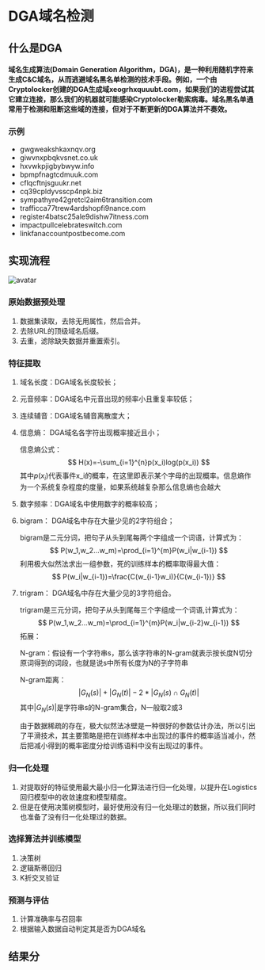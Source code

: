 # DGA域名检测

## 什么是DGA

#### 域名生成算法(Domain Generation Algorithm，DGA)，是一种利用随机字符来生成C&C域名，从而逃避域名黑名单检测的技术手段。例如，一个由Cryptolocker创建的DGA生成域xeogrhxquuubt.com，如果我们的进程尝试其它建立连接，那么我们的机器就可能感染Cryptolocker勒索病毒。域名黑名单通常用于检测和阻断这些域的连接，但对于不断更新的DGA算法并不奏效。 



### 示例
- gwgweakshkaxnqv.org
- giwvnxpbqkvsnet.co.uk
- hxvwkpjigbybwyw.info
- bpmpfnagtcdmuuk.com
- cflqcftnjsguukr.net
- cq39cpldyvsscp4npk.biz
- sympathyre42gretcl2aim6transition.com
- trafficca77trew4ardshopfi9nance.com
- register4batsc25ale9dishw7itness.com
- impactpullcelebrateswitch.com
- linkfanaccountpostbecome.com



## 实现流程
![avatar](.Screen/dga.png)



### 原始数据预处理

1. 数据集读取，去除无用属性，然后合并。
1. 去除URL的顶级域名后缀。
1. 去重，滤除缺失数据并重置索引。


### 特征提取

1. 域名长度：DGA域名长度较长；

1. 元音频率：DGA域名中元音出现的频率小且重复率较低；

1. 连续辅音：DGA域名辅音离散度大；

1. 信息熵： DGA域名各字符出现概率接近且小；

   信息熵公式：
   $$
   H(x)=-\sum_{i=1}^{n}p(x_i)log(p(x_i))
   $$
   其中$p(x_i)$代表事件x_i的概率，在这里即表示某个字母的出现概率。信息熵作为一个系统复杂程度的度量，如果系统越复杂那么信息熵也会越大

1. 数字频率：DGA域名中使用数字的概率较高；

1. bigram： DGA域名中存在大量少见的2字符组合；

   bigram是二元分词，把句子从头到尾每两个字组成一个词语，计算式为：
   $$
   P(w_1,w_2...w_m)=\prod_{i=1}^{m}P(w_i|w_{i-1})
   $$
   利用极大似然法求出一组参数，死的训练样本的概率取得最大值：
   $$
   P(w_i|w_{i-1})=\frac{C(w_{i-1}w_i)}{C(w_{i-1})}
   $$
   

1. trigram： DGA域名中存在大量少见的3字符组合。

   trigram是三元分词，把句子从头到尾每三个字组成一个词语,计算式为：
   $$
   P(w_1,w_2...w_m)=\prod_{i=1}^{m}P(w_i|w_{i-2}w_{i-1})
   $$
   拓展：

   N-gram：假设有一个字符串s，那么该字符串的N-gram就表示按长度N切分原词得到的词段，也就是说s中所有长度为N的子字符串

   N-gram距离：
   $$
   |G_{N}(s)|+|G_{N}(t)|-2*|G_N(s)∩G_N(t)|
   $$
   其中$|G_N(s)|$是字符串s的N-gram集合，N一般取2或3

   由于数据稀疏的存在，极大似然法冰壁是一种很好的参数估计办法，所以引出了平滑技术，其主要策略是把在训练样本中出现过的事件的概率适当减小，然后把减小得到的概率密度分给训练语料中没有出现过的事件。

### 归一化处理


1. 对提取好的特征使用最大最小归一化算法进行归一化处理，以提升在Logistics回归模型中的收敛速度和模型精度。
2. 但是在使用决策树模型时，最好使用没有归一化处理过的数据，所以我们同时也准备了没有归一化处理过的数据。

### 选择算法并训练模型

1. 决策树
1. 逻辑斯蒂回归
1. K折交叉验证



### 预测与评估

1. 计算准确率与召回率
1. 根据输入数据自动判定其是否为DGA域名

## 结果分
